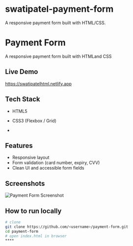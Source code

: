 # swatipatel-payment-form
A responsive payment form built with HTML/CSS.


# Payment Form

A responsive payment form built with HTMLand CSS
## Live Demo
https://swatipatelhtml.netlify.app

## Tech Stack
- HTML5
- CSS3 (Flexbox / Grid)

- 
## Features
- Responsive layout
- Form validation (card number, expiry, CVV)
- Clean UI and accessible form fields

## Screenshots
![Payment Form Screenshot](payment.png)

## How to run locally
```bash
# clone
git clone https://github.com/<username>/payment-form.git
cd payment-form
# open index.html in browser
****
